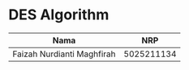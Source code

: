 # DES Algorithm

| Nama                       | NRP        |
| ---------------------------| -----------|
| Faizah Nurdianti Maghfirah | 5025211134 |